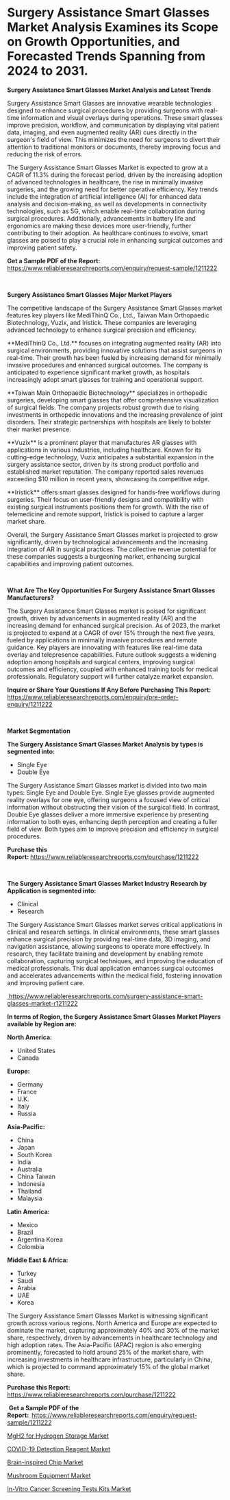 <p><h1>Surgery Assistance Smart Glasses Market Analysis Examines its Scope on Growth Opportunities, and Forecasted Trends Spanning from 2024 to 2031.</h1></p><p><strong>Surgery Assistance Smart Glasses Market Analysis and Latest Trends</strong></p>
<p><p>Surgery Assistance Smart Glasses are innovative wearable technologies designed to enhance surgical procedures by providing surgeons with real-time information and visual overlays during operations. These smart glasses improve precision, workflow, and communication by displaying vital patient data, imaging, and even augmented reality (AR) cues directly in the surgeon's field of view. This minimizes the need for surgeons to divert their attention to traditional monitors or documents, thereby improving focus and reducing the risk of errors.</p><p>The Surgery Assistance Smart Glasses Market is expected to grow at a CAGR of 11.3% during the forecast period, driven by the increasing adoption of advanced technologies in healthcare, the rise in minimally invasive surgeries, and the growing need for better operative efficiency. Key trends include the integration of artificial intelligence (AI) for enhanced data analysis and decision-making, as well as developments in connectivity technologies, such as 5G, which enable real-time collaboration during surgical procedures. Additionally, advancements in battery life and ergonomics are making these devices more user-friendly, further contributing to their adoption. As healthcare continues to evolve, smart glasses are poised to play a crucial role in enhancing surgical outcomes and improving patient safety.</p></p>
<p><strong>Get a Sample PDF of the Report:&nbsp;</strong> <a href="https://www.reliableresearchreports.com/enquiry/request-sample/1211222?utm_campaign=36&utm_medium=2&utm_source=Github&utm_content=ia&utm_term=12102024&utm_id=surgery-assistance-smart-glasses">https://www.reliableresearchreports.com/enquiry/request-sample/1211222</a></p>
<p>&nbsp;</p>
<p><strong>Surgery Assistance Smart Glasses Major Market Players</strong></p>
<p><p>The competitive landscape of the Surgery Assistance Smart Glasses market features key players like MediThinQ Co., Ltd., Taiwan Main Orthopaedic Biotechnology, Vuzix, and Iristick. These companies are leveraging advanced technology to enhance surgical precision and efficiency.</p><p>**MediThinQ Co., Ltd.** focuses on integrating augmented reality (AR) into surgical environments, providing innovative solutions that assist surgeons in real-time. Their growth has been fueled by increasing demand for minimally invasive procedures and enhanced surgical outcomes. The company is anticipated to experience significant market growth, as hospitals increasingly adopt smart glasses for training and operational support.</p><p>**Taiwan Main Orthopaedic Biotechnology** specializes in orthopedic surgeries, developing smart glasses that offer comprehensive visualization of surgical fields. The company projects robust growth due to rising investments in orthopedic innovations and the increasing prevalence of joint disorders. Their strategic partnerships with hospitals are likely to bolster their market presence.</p><p>**Vuzix** is a prominent player that manufactures AR glasses with applications in various industries, including healthcare. Known for its cutting-edge technology, Vuzix anticipates a substantial expansion in the surgery assistance sector, driven by its strong product portfolio and established market reputation. The company reported sales revenues exceeding $10 million in recent years, showcasing its competitive edge.</p><p>**Iristick** offers smart glasses designed for hands-free workflows during surgeries. Their focus on user-friendly designs and compatibility with existing surgical instruments positions them for growth. With the rise of telemedicine and remote support, Iristick is poised to capture a larger market share.</p><p>Overall, the Surgery Assistance Smart Glasses market is projected to grow significantly, driven by technological advancements and the increasing integration of AR in surgical practices. The collective revenue potential for these companies suggests a burgeoning market, enhancing surgical capabilities and improving patient outcomes.</p></p>
<p>&nbsp;</p>
<p><strong>What Are The Key Opportunities For Surgery Assistance Smart Glasses Manufacturers?</strong></p>
<p><p>The Surgery Assistance Smart Glasses market is poised for significant growth, driven by advancements in augmented reality (AR) and the increasing demand for enhanced surgical precision. As of 2023, the market is projected to expand at a CAGR of over 15% through the next five years, fueled by applications in minimally invasive procedures and remote guidance. Key players are innovating with features like real-time data overlay and telepresence capabilities. Future outlook suggests a widening adoption among hospitals and surgical centers, improving surgical outcomes and efficiency, coupled with enhanced training tools for medical professionals. Regulatory support will further catalyze market expansion.</p></p>
<p><strong>Inquire or Share Your Questions If Any Before Purchasing This Report:</strong> <a href="https://www.reliableresearchreports.com/enquiry/pre-order-enquiry/1211222?utm_campaign=36&utm_medium=2&utm_source=Github&utm_content=ia&utm_term=12102024&utm_id=surgery-assistance-smart-glasses">https://www.reliableresearchreports.com/enquiry/pre-order-enquiry/1211222</a></p>
<p>&nbsp;</p>
<p><strong>Market Segmentation</strong></p>
<p><strong>The Surgery Assistance Smart Glasses Market Analysis by types is segmented into:</strong></p>
<p><ul><li>Single Eye</li><li>Double Eye</li></ul></p>
<p><p>The Surgery Assistance Smart Glasses market is divided into two main types: Single Eye and Double Eye. Single Eye glasses provide augmented reality overlays for one eye, offering surgeons a focused view of critical information without obstructing their vision of the surgical field. In contrast, Double Eye glasses deliver a more immersive experience by presenting information to both eyes, enhancing depth perception and creating a fuller field of view. Both types aim to improve precision and efficiency in surgical procedures.</p></p>
<p><strong>Purchase this Report:&nbsp;</strong><a href="https://www.reliableresearchreports.com/purchase/1211222?utm_campaign=36&utm_medium=2&utm_source=Github&utm_content=ia&utm_term=12102024&utm_id=surgery-assistance-smart-glasses">https://www.reliableresearchreports.com/purchase/1211222</a></p>
<p>&nbsp;</p>
<p><strong>The Surgery Assistance Smart Glasses Market Industry Research by Application is segmented into:</strong></p>
<p><ul><li>Clinical</li><li>Research</li></ul></p>
<p><p>The Surgery Assistance Smart Glasses market serves critical applications in clinical and research settings. In clinical environments, these smart glasses enhance surgical precision by providing real-time data, 3D imaging, and navigation assistance, allowing surgeons to operate more effectively. In research, they facilitate training and development by enabling remote collaboration, capturing surgical techniques, and improving the education of medical professionals. This dual application enhances surgical outcomes and accelerates advancements within the medical field, fostering innovation and improving patient care.</p></p>
<p><a href="https://www.reliableresearchreports.com/surgery-assistance-smart-glasses-market-r1211222?utm_campaign=36&utm_medium=2&utm_source=Github&utm_content=ia&utm_term=12102024&utm_id=surgery-assistance-smart-glasses">&nbsp;https://www.reliableresearchreports.com/surgery-assistance-smart-glasses-market-r1211222</a></p>
<p><strong>In terms of Region, the Surgery Assistance Smart Glasses Market Players available by Region are:</strong></p>
<p>
    <p> <strong> North America: </strong>
        <ul>
            <li>United States</li>
            <li>Canada</li>
        </ul>
        </p> 
    <p> <strong> Europe: </strong>
        <ul>
            <li>Germany</li>
            <li>France</li>
            <li>U.K.</li>
            <li>Italy</li>
            <li>Russia</li>
        </ul>
        </p> 
    <p> <strong> Asia-Pacific: </strong>
        <ul>
            <li>China</li>
            <li>Japan</li>
            <li>South Korea</li>
            <li>India</li>
            <li>Australia</li>
            <li>China Taiwan</li>
            <li>Indonesia</li>
            <li>Thailand</li>
            <li>Malaysia</li>
        </ul>
        </p> 
    <p> <strong> Latin America: </strong>
        <ul>
            <li>Mexico</li>
            <li>Brazil</li>
            <li>Argentina Korea</li>
            <li>Colombia</li>
        </ul>
        </p> 
    <p> <strong> Middle East & Africa: </strong>
        <ul>
            <li>Turkey</li>
            <li>Saudi</li>
            <li>Arabia</li>
            <li>UAE</li>
            <li>Korea</li>
        </ul>
    </p>
    </p>
<p><p>The Surgery Assistance Smart Glasses Market is witnessing significant growth across various regions. North America and Europe are expected to dominate the market, capturing approximately 40% and 30% of the market share, respectively, driven by advancements in healthcare technology and high adoption rates. The Asia-Pacific (APAC) region is also emerging prominently, forecasted to hold around 25% of the market share, with increasing investments in healthcare infrastructure, particularly in China, which is projected to command approximately 15% of the global market share.</p></p>
<p><strong>Purchase this Report: </strong><a href="https://www.reliableresearchreports.com/purchase/1211222?utm_campaign=36&utm_medium=2&utm_source=Github&utm_content=ia&utm_term=12102024&utm_id=surgery-assistance-smart-glasses">https://www.reliableresearchreports.com/purchase/1211222</a></p>
<p>&nbsp;<strong>Get a Sample PDF of the Report:&nbsp;&nbsp;</strong><a href="https://www.reliableresearchreports.com/enquiry/request-sample/1211222?utm_campaign=36&utm_medium=2&utm_source=Github&utm_content=ia&utm_term=12102024&utm_id=surgery-assistance-smart-glasses">https://www.reliableresearchreports.com/enquiry/request-sample/1211222</a></p>
<p><strong></strong></p>
<p><p><a href="https://www.linkedin.com/pulse/global-mgh2-hydrogen-storage-market-pulse-trends-growth-analysis-iqwrc?utm_campaign=36&utm_medium=2&utm_source=Github&utm_content=ia&utm_term=12102024&utm_id=surgery-assistance-smart-glasses">MgH2 for Hydrogen Storage Market</a></p><p><a href="https://www.linkedin.com/pulse/covid-19-detection-reagent-market-segmentation-geographical-p1ecc?utm_campaign=36&utm_medium=2&utm_source=Github&utm_content=ia&utm_term=12102024&utm_id=surgery-assistance-smart-glasses">COVID-19 Detection Reagent Market</a></p><p><a href="https://www.linkedin.com/pulse/trends-global-brain-inspired-chip-market-forecast-analysis-7ofyf?utm_campaign=36&utm_medium=2&utm_source=Github&utm_content=ia&utm_term=12102024&utm_id=surgery-assistance-smart-glasses">Brain-inspired Chip Market</a></p><p><a href="https://github.com/HaroldWalker405/Market-Research-Report-List-1/blob/main/mushroom-equipment-market.md?utm_campaign=36&utm_medium=2&utm_source=Github&utm_content=ia&utm_term=12102024&utm_id=surgery-assistance-smart-glasses">Mushroom Equipment Market</a></p><p><a href="https://github.com/GRUBBSCHARLES/Market-Research-Report-List-1/blob/main/in-vitro-cancer-screening-tests-kits-market.md?utm_campaign=36&utm_medium=2&utm_source=Github&utm_content=ia&utm_term=12102024&utm_id=surgery-assistance-smart-glasses">In-Vitro Cancer Screening Tests Kits Market</a></p></p>